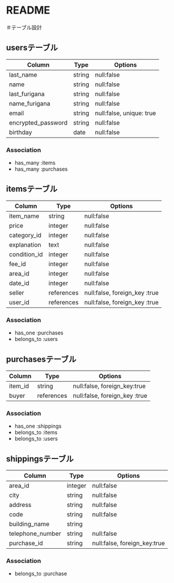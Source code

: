 # README

＃テーブル設計

## usersテーブル

|Column               | Type   | Options     |
|---------------------|--------|-------------|
|last_name            | string | null:false  |
|name                 | string | null:false  |
|last_furigana        | string | null:false  |
|name_furigana        | string | null:false  |
|email                | string | null:false, unique: true |
|encrypted_password   | string | null:false  |
|birthday             | date   | null:false  |


### Association
- has_many :items
- has_many :purchases



## itemsテーブル

| Column              |Type    |Options     |
|---------------------|--------|------------|
|item_name            | string | null:false |
|price                | integer | null:false |
|category_id          | integer | null:false |
|explanation          | text   | null:false |
|condition_id         | integer | null:false |
|fee_id               | integer | null:false |
|area_id              | integer | null:false |
|date_id              | integer   | null:false  |
|seller               | references |null:false, foreign_key :true|
|user_id              | references |null:false, foreign_key :true|


### Association
- has_one :purchases
- belongs_to :users


## purchasesテーブル

| Column              | Type   |Options     |
|---------------------|--------|------------|
|item_id              | string | null:false, foreign_key:true |
|buyer                | references | null:false, foreign_key :true|

 
### Association
- has_one :shippings
- belongs_to :items
- belongs_to :users


## shippingsテーブル

| Column              | Type   | Options     |
|---------------------|--------|-------------|
|area_id              | integer | null:false  |
|city                 | string | null:false  |
|address              | string | null:false  |
|code                 | string | null:false  |
|building_name        | string |
|telephone_number     | string | null:false  |
|purchase_id          | string | null:false, foreign_key:true |

### Association
- belongs_to :purchase

